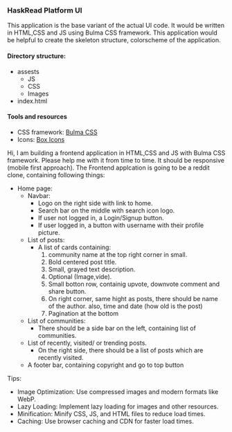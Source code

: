 ### HaskRead Platform UI

This application is the base variant of the actual UI code. It would be written in HTML,CSS and JS using Bulma CSS framework.
This application would be helpful to create the skeleton structure, colorscheme of the application.

#### Directory structure:

- assests
    - JS
    - CSS
    - Images
- index.html

#### Tools and resources

- CSS framework: [Bulma CSS](https://bulma.io/)
- Icons: [Box Icons](https://boxicons.com/)

Hi, I am building a frontend application in HTML,CSS and JS with Bulma CSS framework. Please help me with it from time to time.
It should be responsive (mobile first approach).
The Frontend applcation is going to be a reddit clone, containing following things:
 - Home page:
    - Navbar:
    	- Logo on the right side with link to home. 
        - Search bar on the middle with search icon logo.
        - If user not logged in, a Login/Signup button.
        - If user logged in, a button with username with their profile picture.
    - List of posts:
        - A list of cards containing:
          1. community name at the top right corner in small.
          2. Bold centered post title.
          3. Small, grayed text description.
          4. Optional (Image,vide).
          5. Small botton row, containig upvote, downvote comment and share button.
          6. On right corner, same hight as posts, there should be name of the author.
             also, time and date (how old is the post)
          7. Pagination at the bottom
    - List of communities:
        - There should be a side bar on the left, containing list of communities.
    - List of recently, visited/ or trending posts.
        - On the right side, there should be a list of posts which are recently visited.
    - A footer bar, containing copyright and go to top button


Tips:
- Image Optimization: Use compressed images and modern formats like WebP.
- Lazy Loading: Implement lazy loading for images and other resources.
- Minification: Minify CSS, JS, and HTML files to reduce load times.
- Caching: Use browser caching and CDN for faster load times.